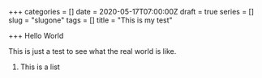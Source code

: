 +++
categories = []
date = 2020-05-17T07:00:00Z
draft = true
series = []
slug = "slugone"
tags = []
title = "This is my test"

+++
Hello World

This is just a test to see what the real world is like.

1. This is a list